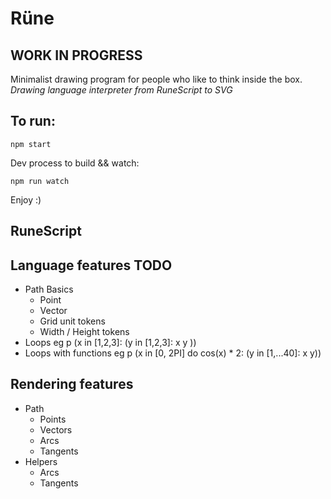 # Rüne

## WORK IN PROGRESS

Minimalist drawing program for people who like to think inside the box.
_Drawing language interpreter from RuneScript to SVG_

## To run:

```
npm start
```

Dev process to build && watch:

```
npm run watch
```

Enjoy :)

## RuneScript

## Language features TODO

-   Path Basics
    -   Point
    -   Vector
    -   Grid unit tokens
    -   Width / Height tokens
-   Loops eg p (x in [1,2,3]: (y in [1,2,3]: x y ))
-   Loops with functions eg p (x in [0, 2PI] do cos(x) \* 2: (y in [1,...40]: x y))

## Rendering features

-   Path
    -   Points
    -   Vectors
    -   Arcs
    -   Tangents
-   Helpers
    -   Arcs
    -   Tangents
